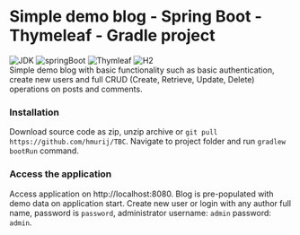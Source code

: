 # Simple demo blog - Spring Boot - Thymeleaf - Gradle project

![JDK](https://img.shields.io/badge/JDK-17-orange)
![springBoot](https://img.shields.io/badge/Spring%20Boot-2.6.7-brightgreen)
![Thymleaf](https://img.shields.io/badge/Thymeleaf-3.0.15-darkgreen)
![H2](https://img.shields.io/badge/H2-1.4.2-darkblue)  
Simple demo blog with basic functionality such as basic authentication, create new users and full CRUD (Create, Retrieve, Update, Delete)
operations on posts and comments.

### Installation

Download source code as zip, unzip archive or `git pull https://github.com/hmurij/TBC`.
Navigate to project folder and run `gradlew bootRun` command.

### Access the application

Access application on http://localhost:8080. Blog is pre-populated with demo data on application start. Create new user or login with any
author full name,
password is `password`, administrator username: `admin` password: `admin`.
